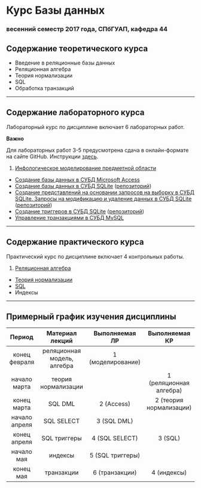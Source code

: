 # Курс Базы данных
### весенний семестр 2017 года, СПбГУАП, кафедра 44

## Содержание теоретического курса

* Введение в реляционные базы данных
* Реляционная алгебра
* Теория нормализации
* SQL
* Обработка транзакций

-----

## Содержание лабораторного курса

Лабораторный курс по дисциплине включает 6 лабораторных работ.

__Важно__

Для лабораторных работ 3-5 предусмотрена сдача в онлайн-формате на сайте GitHub. Инструкции [здесь](https://github.com/db2017ss/syllabus/blob/master/git.md).

1. [Инфологическое моделирование предметной области](https://github.com/db2017ss/syllabus/blob/master/labworks/labwork1.md)
* [Создание базы данных в СУБД Microsoft Access](https://github.com/db2017ss/syllabus/blob/master/labworks/labwork2.md)
* [Создание базы данных в СУБД SQLite](https://github.com/db2017ss/syllabus/blob/master/labworks/labwork3.md) ([репозиторий](https://github.com/db2017ss/labwork3))
* [Создание представлений на основании запросов на выборку в СУБД SQLite. Запросы на модификацию и удаление данных в СУБД SQLite](https://github.com/db2017ss/syllabus/blob/master/labworks/labwork4.md) ([репозиторий](https://github.com/db2017ss/labwork4))
* [Создание триггеров в СУБД SQLite](https://github.com/db2017ss/syllabus/blob/master/labworks/labwork5.md) ([репозиторий](https://github.com/db2017ss/labwork5))
* [Управление транзакциями в СУБД MySQL](https://github.com/db2017ss/syllabus/blob/master/labworks/labwork6.md)

-----

## Содержание практического курса

Практический курс по дисциплине включает 4 контрольных работы.

1. [Реляционная алгебра](https://github.com/db2017ss/syllabus/blob/master/tests/test1.md)
* [Теория нормализации](https://github.com/db2017ss/syllabus/blob/master/tests/test2.md)
* [SQL](https://github.com/db2017ss/syllabus/blob/master/tests/test3.md)
* Индексы

-----

## Примерный график изучения дисциплины

|     Период    |       Материал лекций       |   Выполняемая ЛР  |      Выполняемая КР     |
|:-------------:|:---------------------------:|:-----------------:|:-----------------------:|
| конец февраля | реляционная модель, алгебра | 1 (моделирование) |                         |
| начало марта  | теория нормализации         |                   | 1 (реляционная алгебра) |
| конец марта   | SQL DML                     | 2 (Access)        | 2 (теория нормализации) |
| начало апреля | SQL SELECT                  | 3 (SQL DML)       |                         |
| конец апреля  | SQL триггеры                | 4 (SQL SELECT)    | 3 (SQL)                 |
| начало мая    | индексы                     | 5 (SQL триггеры)  |                         |
| конец мая     | транзакции                  | 6 (транзакции)    | 4 (индексы)             |
